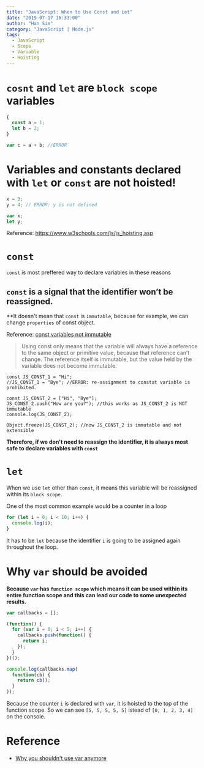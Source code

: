 ```yaml
---
title: "JavaScript: When to Use Const and Let"
date: "2019-07-17 16:33:00"
author: "Han Sim"
category: "JavaScript | Node.js"
tags:
  - JavaScript
  - Scope
  - Variable
  - Hoisting
---
```


# `cosnt` and `let` are `block scope` variables

```JavaScript
{
  const a = 1;
  let b = 2;
}

var c = a + b; //ERROR
```

# Variables and constants declared with `let` or `const` are not hoisted!

```JavaScript
x = 3;
y = 4; // ERROR: y is not defined

var x;
let y;
```

Reference: https://www.w3schools.com/js/js_hoisting.asp

# `const`

`const` is most preffered way to declare variables in these reasons

## `const` is a signal that the identifier won’t be reassigned.

**It doesn't mean that `const` is `immutable`, because for example, we can change `properties` of const object.

Reference: [const variables not immutable](https://ponyfoo.com/articles/const-variables-not-immutable)

> Using const only means that the variable will always have a reference to the same object or primitive value, because that reference can’t change. The reference itself is immutable, but the value held by the variable does not become immutable.

```JavaScript{2,5}
const JS_CONST_1 = "Hi";
//JS_CONST_1 = "Bye"; //ERROR: re-assignment to constat variable is prohibited.

const JS_CONST_2 = ["Hi", "Bye"];
JS_CONST_2.push("How are you?"); //this works as JS_CONST_2 is NOT immutable
console.log(JS_CONST_2);

Object.freeze(JS_CONST_2); //now JS_CONST_2 is immutable and not extensible
```

**Therefore, if we don't need to reassign the identifier, it is always most safe to declare variables with `const`** 

# `let`

When we use `let` other than `const`, it means this variable will be reassigned within its `block scope`. 

One of the most common example would be a counter in a loop

```JavaScript
for (let i = 0; i < 10; i++) {
  console.log(i);
}
```

It has to be `let` because the identifier `i` is going to be assigned again throughout the loop.

# Why `var` should be avoided

**Because `var` has `function scope` which means it can be used within its entire function scope and this can lead our code to some unexpected results.**

```JavaScript
var callbacks = [];

(function() {
  for (var i = 0; i < 5; i++) {
    callbacks.push(function() { 
      return i; 
    });
  }
})();

console.log(callbacks.map( 
  function(cb) { 
    return cb(); 
  } 
));
```

Because the counter `i` is declared with `var`, it is hoisted to the top of the function scope. So we can see `[5, 5, 5, 5, 5]` istead of `[0, 1, 2, 3, 4]` on the console.

# Reference

- [Why you shouldn't use var anymore](https://hackernoon.com/why-you-shouldnt-use-var-anymore-f109a58b9b70)

